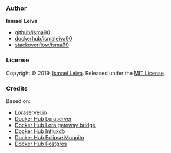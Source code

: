 ### Author

**Ismael Leiva**

* [github/isma90](https://github.com/isma90)
* [dockerhub/ismaleiva90](https://hub.docker.com/u/ismaleiva90)
* [stackoverflow/isma90](https://stackoverflow.com/users/2043313/isma90?tab=profile)


### License

Copyright © 2019, [Ismael Leiva](https://github.com/isma90).
Released under the [MIT License](LICENSE).

### Credits

Based on: 

- [Loraserver.io](https://www.loraserver.io/guides/)
- [Docker Hub Loraserver](https://hub.docker.com/r/loraserver/loraserver)
- [Docker Hub Lora gateway bridge](https://hub.docker.com/r/loraserver/lora-gateway-bridge)
- [Docker Hub Influxdb](https://hub.docker.com/_/influxdb)
- [Docker Hub Eclipse Moquito](https://hub.docker.com/_/eclipse-mosquitto)
- [Docker Hub Postgres](https://hub.docker.com/_/postgres)
